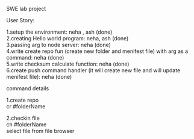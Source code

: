 SWE
lab project

User Story:

1.setup the environment: neha , ash (done)<br />
2.creating Hello world program: neha, ash (done)<br />
3.passing arg to node server: neha (done)<br />
4.write create repo fun (create new folder and menifest file) with arg as a command: neha (done)<br />
5.write checksum calculate function: neha (done)<br />
6.create push command handler (it will create new file and will update menifest file): neha (done)<br />

command details  <br />

1.create repo<br />
    cr #folderName <br />

2.checkin file<br />
    ch #folderName <br />
    select file from file browser<br />

